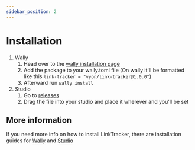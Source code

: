```yaml
---
sidebar_position: 2
---
```


# Installation
1. Wally
   1. Head over to the [wally installation page](https://wally.run/package/vyon/link-tracker)
   2. Add the package to your wally.toml file (On wally it'll be formatted like this `link-tracker = "vyon/link-tracker@1.0.0"`)
   3. Afterward run `wally install`
2. Studio
   1. Go to [releases](https://github.com/re-sync-dev/LinkTracker/releases)
   2. Drag the file into your studio and place it wherever and you'll be set

## More information
If you need more info on how to install LinkTracker, there are installation guides for [Wally](/LinkTracker/docs/installation/wally) and [Studio](/LinkTracker/docs/installation/studio)